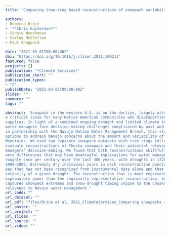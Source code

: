 ```yaml
---
title: 'Comparing tree-ring based reconstructions of snowpack variability at different scales for the Navajo Nation'

authors:
- Rebecca Brice 
- '**Chris Guiterman**' 
- Connie Woodhouse
- Carlee McClellan
- Paul Sheppard

date: "2021-03-01T00:00:00Z"
doi: "https://doi.org/10.1016/j.cliser.2021.100213"
featured: false
projects: []
publication: '*Climate Services*'
publication_short: ""
publication_types:
- "2"
publishDate: "2021-03-01T00:00:00Z"
slides: ""
summary: ""
tags: ""

abstract: 'Snowpack in the western U.S. is on the decline, largely attributed to increasing temperatures in the region. This is
a critical issue for many Native American communities who disproportionately rely on local snow-fed water
supplies. In light of a combined ongoing drought and limited climate information for the Navajo Nation, Navajo
water managers face decision-making challenges complicated by past and future climate uncertainty. Developed
in partnership with the Navajo Nation Water Management Branch, this study documents two snowpack reconstruction
options to address Navajo concerns about the amount and variability of snowpack in the Chuska
Mountains. We used two separate snowpack datasets with tree rings collected in northern Arizona to develop and
evaluate reconstructions of Chuska snowpack and their potential relevance and usefulness to Navajo water
managers’ decision-making. We found that both reconstructions skillfully estimated snowpack, though there
were differences that may have meaningful implications for water managers. Major snow droughts occurred
roughly once per century over the last 300 years, with droughts in 1728–1744, 1818–1834, 1950–1977, and
1999–2006. Extremely dry individual years in each reconstruction punctuate multi-year drought periods in a
way that has not been recognized from instrumental data alone and that can have a large influence on the overall
intensity of a given drought. The reconstruction that is most representative of Chuska snowpack has less
explanatory power than the regionally representative reconstruction, but the Chuska reconstruction effectively
captures snowpack extremes and snow drought timing unique to the Chuska Mountains, and may hold greater
relevance to Navajo water management.'
url_code: ""
url_dataset: ""
url_pdf: "files/Brice et al. 2021_ClimateServices_Comparing snowpacks recons for the Navajo Nation.pdf"
url_poster: ""
url_project: ""
url_slides: ""
url_source: ""
url_video: ""
---
```








